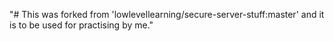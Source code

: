 "# This was forked from 'lowlevellearning/secure-server-stuff:master' and it is to be used for practising by me." 
